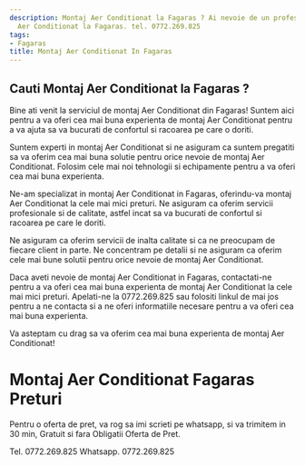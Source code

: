 ```yaml
---
description: Montaj Aer Conditionat la Fagaras ? Ai nevoie de un profesionist in Montaj
  Aer Conditionat la Fagaras. tel. 0772.269.825
tags:
- Fagaras
title: Montaj Aer Conditionat In Fagaras
---
```



## Cauti Montaj Aer Conditionat la Fagaras ?

Bine ati venit la serviciul de montaj Aer Conditionat din Fagaras! Suntem aici pentru a va oferi cea mai buna experienta de montaj Aer Conditionat pentru a va ajuta sa va bucurati de confortul si racoarea pe care o doriti. 

Suntem experti in montaj Aer Conditionat si ne asiguram ca suntem pregatiti sa va oferim cea mai buna solutie pentru orice nevoie de montaj Aer Conditionat. Folosim cele mai noi tehnologii si echipamente pentru a va oferi cea mai buna experienta. 

Ne-am specializat in montaj Aer Conditionat in Fagaras, oferindu-va montaj Aer Conditionat la cele mai mici preturi. Ne asiguram ca oferim servicii profesionale si de calitate, astfel incat sa va bucurati de confortul si racoarea pe care le doriti. 

Ne asiguram ca oferim servicii de inalta calitate si ca ne preocupam de fiecare client in parte. Ne concentram pe detalii si ne asiguram ca oferim cele mai bune solutii pentru orice nevoie de montaj Aer Conditionat. 

Daca aveti nevoie de montaj Aer Conditionat in Fagaras, contactati-ne pentru a va oferi cea mai buna experienta de montaj Aer Conditionat la cele mai mici preturi. Apelati-ne la 0772.269.825 sau folositi linkul de mai jos pentru a ne contacta si a ne oferi informatiile necesare pentru a va oferi cea mai buna experienta. 

Va asteptam cu drag sa va oferim cea mai buna experienta de montaj Aer Conditionat!

# Montaj Aer Conditionat Fagaras Preturi
Pentru o oferta de pret, va rog sa imi scrieti pe whatsapp, si va trimitem in 30 min, Gratuit si fara Obligatii Oferta de Pret.

Tel. 0772.269.825
Whatsapp. 0772.269.825